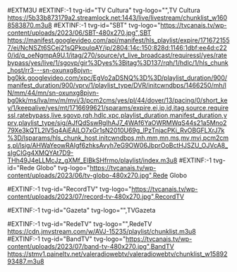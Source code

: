 #EXTM3U
#EXTINF:-1 tvg-id="TV Cultura" tvg-logo="",TV Cultura
https://5b33b873179a2.streamlock.net:1443/live/livestream/chunklist_w1608583870.m3u8
#EXTINF:-1 tvg-id="SBT" tvg-logo="https://tvcanais.tv/wp-content/uploads/2023/06/SBT-480x270.jpg",SBT
https://manifest.googlevideo.com/api/manifest/hls_playlist/expire/1716721557/ei/NcNSZt6SCej21sQPkpulqAY/ip/2804:14c:150:828d:1146:1dbf:ee4d:c220/id/q_oeNgmpA9U.1/itag/270/source/yt_live_broadcast/requiressl/yes/ratebypass/yes/live/1/sgovp/gir%3Dyes%3Bitag%3D137/rqh/1/hdlc/1/hls_chunk_host/rr3---sn-oxunxg8pjvn-bg0kk.googlevideo.com/xpc/EgVo2aDSNQ%3D%3D/playlist_duration/900/manifest_duration/900/vprv/1/playlist_type/DVR/initcwndbps/1466250/mh/lN/mm/44/mn/sn-oxunxg8pjvn-bg0kk/ms/lva/mv/m/mvi/3/pcm2cms/yes/pl/44/dover/13/pacing/0/short_key/1/keepalive/yes/mt/1716699621/sparams/expire,ei,ip,id,itag,source,requiressl,ratebypass,live,sgovp,rqh,hdlc,xpc,playlist_duration,manifest_duration,vprv,playlist_type/sig/AJfQdSswRgIhAJ7_4WAf6YaOWRMWqS44s21a5Mno279Xe3kQTL2lV5q4AiEAlLO7xGr1sN2010U69g_lPzTnjacPKi_RvOBGFLXrJ7k%3D/lsparams/hls_chunk_host,initcwndbps,mh,mm,mn,ms,mv,mvi,pcm2cms,pl/lsig/AHWaYeowRAIgf6zhksAvyh7eG9OW06JbprOoBctHJSZU_OJVcA8_sIgCIGg4XMQYAt7D9-THh49J4eLLMcJz_gXMf_ElBkSHfrmo/playlist/index.m3u8
#EXTINF:-1 tvg-id="Rede Globo" tvg-logo="https://tvcanais.tv/wp-content/uploads/2023/06/tv-globo-480x270.jpg",Rede Globo

#EXTINF:-1 tvg-id="RecordTV" tvg-logo="https://tvcanais.tv/wp-content/uploads/2023/07/record-tv-480x270.jpg",RecordTV

#EXTINF:-1 tvg-id="Gazeta" tvg-logo="",TVGazeta

#EXTINF:-1 tvg-id="RedeTV" tvg-logo="",RedeTV
https://cdn.jmvstream.com/w/AVJ-15235/playlist/chunklist.m3u8
#EXTINF:-1 tvg-id="BandTV" tvg-logo="https://tvcanais.tv/wp-content/uploads/2023/07/band-tv-480x270.jpg",BandTV
https://stmv1.paineltv.net/valeradiowebtv/valeradiowebtv/chunklist_w1589293487.m3u8
